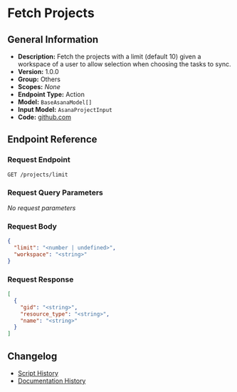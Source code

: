 <!-- BEGIN GENERATED CONTENT -->
# Fetch Projects

## General Information

- **Description:** Fetch the projects with a limit (default 10) given a workspace of a user to allow selection when choosing the tasks to sync.
- **Version:** 1.0.0
- **Group:** Others
- **Scopes:** _None_
- **Endpoint Type:** Action
- **Model:** `BaseAsanaModel[]`
- **Input Model:** `AsanaProjectInput`
- **Code:** [github.com](https://github.com/NangoHQ/integration-templates/tree/main/integrations/asana/actions/fetch-projects.ts)


## Endpoint Reference

### Request Endpoint

`GET /projects/limit`

### Request Query Parameters

_No request parameters_

### Request Body

```json
{
  "limit": "<number | undefined>",
  "workspace": "<string>"
}
```

### Request Response

```json
[
  {
    "gid": "<string>",
    "resource_type": "<string>",
    "name": "<string>"
  }
]
```

## Changelog

- [Script History](https://github.com/NangoHQ/integration-templates/commits/main/integrations/asana/actions/fetch-projects.ts)
- [Documentation History](https://github.com/NangoHQ/integration-templates/commits/main/integrations/asana/actions/fetch-projects.md)

<!-- END  GENERATED CONTENT -->

